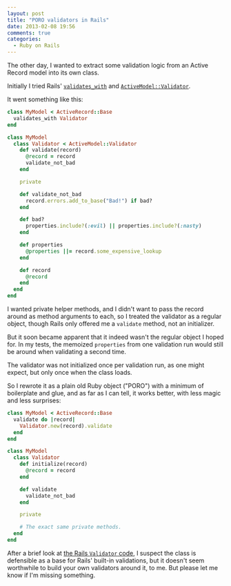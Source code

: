 ```yaml
---
layout: post
title: "PORO validators in Rails"
date: 2013-02-08 19:56
comments: true
categories:
  - Ruby on Rails
---
```


The other day, I wanted to extract some validation logic from an Active Record model into its own class.

Initially I tried Rails' [`validates_with`](http://apidock.com/rails/ActiveModel/Validations/ClassMethods/validates_with) and [`ActiveModel::Validator`](http://api.rubyonrails.org/classes/ActiveModel/Validator.html).

It went something like this:

``` ruby
class MyModel < ActiveRecord::Base
  validates_with Validator
end

class MyModel
  class Validator < ActiveModel::Validator
    def validate(record)
      @record = record
      validate_not_bad
    end

    private

    def validate_not_bad
      record.errors.add_to_base("Bad!") if bad?
    end

    def bad?
      properties.include?(:evil) || properties.include?(:nasty)
    end

    def properties
      @properties ||= record.some_expensive_lookup
    end

    def record
      @record
    end
  end
end
```

I wanted private helper methods, and I didn't want to pass the record around as method arguments to each, so I treated the validator as a regular object, though Rails only offered me a `validate` method, not an initializer.

But it soon became apparent that it indeed wasn't the regular object I hoped for. In my tests, the memoized `properties` from one validation run would still be around when validating a second time.

The validator was not initialized once per validation run, as one might expect, but only once when the class loads.

So I rewrote it as a plain old Ruby object ("PORO") with a minimum of boilerplate and glue, and as far as I can tell, it works better, with less magic and less surprises:

``` ruby
class MyModel < ActiveRecord::Base
  validate do |record|
    Validator.new(record).validate
  end
end

class MyModel
  class Validator
    def initialize(record)
      @record = record
    end

    def validate
      validate_not_bad
    end

    private

    # The exact same private methods.
  end
end
```

After a brief look at [the Rails `Validator` code](https://github.com/rails/rails/blob/master/activemodel/lib/active_model/validator.rb), I suspect the class is defensible as a base for Rails' built-in validations, but it doesn't seem worthwhile to build your own validators around it, to me. But please let me know if I'm missing something.
